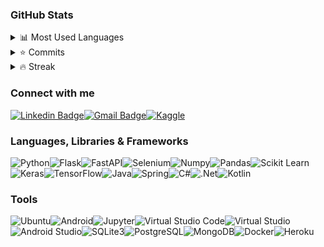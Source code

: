 ### GitHub Stats

<details>
  <summary>
    <a>📊</a> Most Used Languages
  </summary>
  <p>
    <img src="https://github-readme-stats.vercel.app/api/top-langs/?username=RichardOkubo&hide=jupyter%20notebook,C,javascript,css,gherkin,html,makefile,shell,mako,batchfile,dockerfile&langs_count=10&layout=compact&theme=vue" alt="Most Used Stats"/>
  </p>
</details>
<details>
  <summary>
    <a>⭐</a> Commits
  </summary>
  <p>
    <img align="center" src="https://github-readme-stats.vercel.app/api?username=RichardOkubo&show_icons=true&theme=vue" alt="GitHub Stats"/>
  </p>
</details>
<details>
  <summary>
    <a>🔥</a> Streak
  </summary>
  <p>
    <img align="center" src="https://github-readme-streak-stats.herokuapp.com?user=RichardOkubo&theme=vue" alt="GitHub Stats"/>
  </p>
</details>



### Connect with me

[![Linkedin Badge](https://img.shields.io/badge/-LinkedIn-blue?style=for-the-badge&logo=Linkedin&logoColor=white&link=https://https://www.linkedin.com/in/richard-okubo/)](https://www.linkedin.com/in/richard-okubo/)[![Gmail Badge](https://img.shields.io/badge/-Gmail-c14438?style=for-the-badge&logo=Gmail&logoColor=white&link=mailto:richardlopesneves@gmail.com)](mailto:richardlopesneves@gmail.com)[![Kaggle](https://img.shields.io/badge/Kaggle-20BEFF?style=for-the-badge&logo=Kaggle&logoColor=white)](https://www.kaggle.com/richardokubo)



### Languages, Libraries & Frameworks

![Python](https://img.shields.io/badge/Python-3776AB?style=for-the-badge&logo=python&logoColor=white)![Flask](https://img.shields.io/badge/Flask-000000?style=for-the-badge&logo=flask&logoColor=white)![FastAPI](https://img.shields.io/badge/fastapi-109989?style=for-the-badge&logo=FASTAPI&logoColor=white)![Selenium](https://img.shields.io/badge/Selenium-43B02A?style=for-the-badge&logo=Selenium&logoColor=white)![Numpy](https://img.shields.io/badge/Numpy-777BB4?style=for-the-badge&logo=numpy&logoColor=white)![Pandas](https://img.shields.io/badge/Pandas-2C2D72?style=for-the-badge&logo=pandas&logoColor=white)![Scikit Learn](https://img.shields.io/badge/scikit_learn-F7931E?style=for-the-badge&logo=scikit-learn&logoColor=white)![Keras](https://img.shields.io/badge/Keras-D00000?style=for-the-badge&logo=Keras&logoColor=white)![TensorFlow](https://img.shields.io/badge/TensorFlow-FF6F00?style=for-the-badge&logo=TensorFlow&logoColor=white)![Java](https://img.shields.io/badge/Java-ED8B00?style=for-the-badge&logo=java&logoColor=white)![Spring](https://img.shields.io/badge/Spring-6DB33F?style=for-the-badge&logo=spring&logoColor=white)![C#](https://img.shields.io/badge/C%23-239120?style=for-the-badge&logo=c-sharp&logoColor=white)![.Net](https://img.shields.io/badge/.NET-5C2D91?style=for-the-badge&logo=dot-net&logoColor=white)![Kotlin](https://img.shields.io/badge/Kotlin-0095D5?&style=for-the-badge&logo=kotlin&logoColor=white)



### Tools

![Ubuntu](https://img.shields.io/badge/Ubuntu-E95420?style=for-the-badge&logo=ubuntu&logoColor=white)![Android](https://img.shields.io/badge/Android-3DDC84?style=for-the-badge&logo=android&logoColor=white)![Jupyter](https://img.shields.io/badge/Jupyter-F37626.svg?&style=for-the-badge&logo=Jupyter&logoColor=white)![Virtual Studio Code](https://img.shields.io/badge/Visual_Studio_Code-0078D4?style=for-the-badge&logo=visual%20studio%20code&logoColor=white)![Virtual Studio](https://img.shields.io/badge/Visual_Studio-5C2D91?style=for-the-badge&logo=visual%20studio&logoColor=white)![Android Studio](https://img.shields.io/badge/Android_Studio-3DDC84?style=for-the-badge&logo=android-studio&logoColor=white)![SQLite3](https://img.shields.io/badge/SQLite-07405E?style=for-the-badge&logo=sqlite&logoColor=white)![PostgreSQL](https://img.shields.io/badge/PostgreSQL-316192?style=for-the-badge&logo=postgresql&logoColor=white)![MongoDB](https://img.shields.io/badge/MongoDB-4EA94B?style=for-the-badge&logo=mongodb&logoColor=white)![Docker](https://img.shields.io/badge/Docker-2CA5E0?style=for-the-badge&logo=docker&logoColor=white)![Heroku](https://img.shields.io/badge/Heroku-430098?style=for-the-badge&logo=heroku&logoColor=white)

